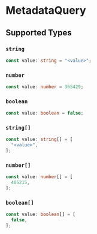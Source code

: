 # MetadataQuery


## Supported Types

### `string`

```typescript
const value: string = "<value>";
```

### `number`

```typescript
const value: number = 365429;
```

### `boolean`

```typescript
const value: boolean = false;
```

### `string[]`

```typescript
const value: string[] = [
  "<value>",
];
```

### `number[]`

```typescript
const value: number[] = [
  405215,
];
```

### `boolean[]`

```typescript
const value: boolean[] = [
  false,
];
```


